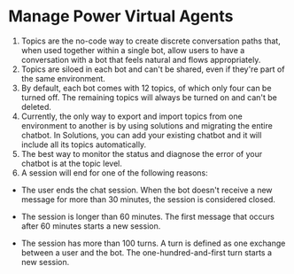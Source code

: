 # Manage Power Virtual Agents

1. Topics are the no-code way to create discrete conversation paths that, when
   used together within a single bot, allow users to have a conversation with a
   bot that feels natural and flows appropriately.
2. Topics are siloed in each bot and can't be shared, even if they're part of
   the same environment.
3. By default, each bot comes with 12 topics, of which only four can be turned
   off. The remaining topics will always be turned on and can't be deleted.
4. Currently, the only way to export and import topics from one environment to
   another is by using solutions and migrating the entire chatbot. In Solutions,
   you can add your existing chatbot and it will include all its topics
   automatically.
5. The best way to monitor the status and diagnose the error of your chatbot is
   at the topic level.
6. A session will end for one of the following reasons:

- The user ends the chat session. When the bot doesn't receive a new message for
  more than 30 minutes, the session is considered closed.

- The session is longer than 60 minutes. The first message that occurs after 60
  minutes starts a new session.

- The session has more than 100 turns. A turn is defined as one exchange between
  a user and the bot. The one-hundred-and-first turn starts a new session.
